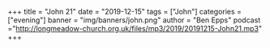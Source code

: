 +++
title = "John 21"
date = "2019-12-15"
tags = ["John"]
categories = ["evening"]
banner = "img/banners/john.png"
author = "Ben Epps"
podcast ="http://longmeadow-church.org.uk/files/mp3/2019/20191215-John21.mp3"
+++
